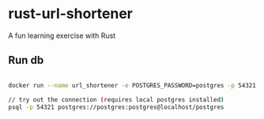 # rust-url-shortener
A fun learning exercise with Rust


## Run db

```bash

docker run --name url_shortener -e POSTGRES_PASSWORD=postgres -p 54321:5432  -d postgres:13.7

// try out the connection (requires local postgres installed)
psql -p 54321 postgres://postgres:postgres@localhost/postgres
```